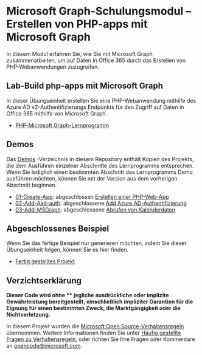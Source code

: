 # <a name="microsoft-graph-training-module---build-php-apps-with-microsoft-graph"></a>Microsoft Graph-Schulungsmodul – Erstellen von PHP-apps mit Microsoft Graph

In diesem Modul erfahren Sie, wie Sie mit Microsoft Graph zusammenarbeiten, um auf Daten in Office 365 durch das Erstellen von PHP-Webanwendungen zuzugreifen.

## <a name="lab---build-php-apps-with-microsoft-graph"></a>Lab-Build php-apps mit Microsoft Graph

In dieser Übungseinheit erstellen Sie eine PHP-Webanwendung mithilfe des Azure AD v2-Authentifizierungs Endpunkts für den Zugriff auf Daten in Office 365 mithilfe von Microsoft Graph.

- [PHP-Microsoft Graph-Lernprogramm](https://docs.microsoft.com/graph/training/php-tutorial)

## <a name="demos"></a>Demos

Das [Demos](./Demos) -Verzeichnis in diesem Repository enthält Kopien des Projekts, die dem Ausführen einzelner Abschnitte des Lernprogramms entsprechen. Wenn Sie lediglich einen bestimmten Abschnitt des Lernprogramms Demo ausführen möchten, können Sie mit der Version aus dem vorherigen Abschnitt beginnen.

- [01-Create-App](Demos/01-create-app): abgeschlossen [Erstellen einer PHP-Web-App](https://docs.microsoft.com/graph/training/php-tutorial?tutorial-step=1)
- [02-Add-Aad-auth](Demos/02-add-aad-auth): abgeschlossene [Add Azure AD-Authentifizierung](https://docs.microsoft.com/graph/training/php-tutorial?tutorial-step=3)
- [03-Add-MSGraph](Demos/03-add-msgraph): abgeschlossene [Abrufen von Kalenderdaten](https://docs.microsoft.com/graph/training/php-tutorial?tutorial-step=4)

## <a name="completed-sample"></a>Abgeschlossenes Beispiel

Wenn Sie das fertige Beispiel nur generieren möchten, indem Sie dieser Übungseinheit folgen, können Sie es hier finden.

- [Fertig gestelltes Projekt](Demos/03-add-msgraph)

## <a name="disclaimer"></a>Verzichtserklärung

**Dieser Code wird ohne ** jegliche ausdrückliche oder implizite Gewährleistung bereitgestellt, einschließlich impliziter Garantien für die Eignung für einen bestimmten Zweck, die Marktgängigkeit oder die Nichtverletzung.**

In diesem Projekt wurden die [Microsoft Open Source-Verhaltensregeln](https://opensource.microsoft.com/codeofconduct/) übernommen. Weitere Informationen finden Sie unter [Häufig gestellte Fragen zu Verhaltensregeln](https://opensource.microsoft.com/codeofconduct/faq/), oder richten Sie Ihre Fragen oder Kommentare an [opencode@microsoft.com](mailto:opencode@microsoft.com).
